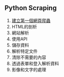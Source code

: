 ## Python Scraping
1. [建立第一個網頁爬蟲](./建立第一個網頁爬蟲/README.ipynb)
2. HTML的剖析
3. 網站解析
4. 使用API
5. 儲存資料
6. 解析特定文件
7. 清除不需要的內容
8. 透過表單和登入解析資料
9. 影像和文字的處理
